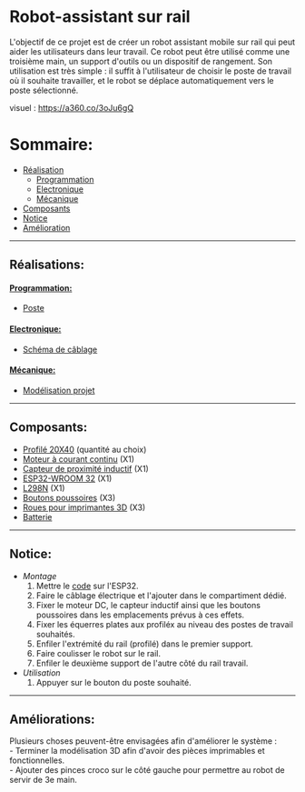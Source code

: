 # **Robot-assistant sur rail**

L'objectif de ce projet est de créer un robot assistant mobile sur rail qui peut aider les utilisateurs dans leur travail. Ce robot peut être utilisé comme une troisième main, un support d'outils ou un dispositif de rangement. Son utilisation est très simple : il suffit à l'utilisateur de choisir le poste de travail où il souhaite travailler, et le robot se déplace automatiquement vers le poste sélectionné.

visuel : https://a360.co/3oJu6gQ


# **Sommaire:**

- [Réalisation](#réalisation)
    - [Programmation](#programmation)
    - [Electronique](#electronique)
    - [Mécanique](#mécanique)
- [Composants](#composants)
- [Notice](#notice)
- [Amélioration](#amélioration)

---

## **Réalisations:**

#### <u>**Programmation:**</u>

- [Poste](/Code/rail.py)


#### <u>**Electronique:**</u>
- [Schéma de câblage](/Electronique/poste.kicad_sch)


#### <u>**Mécanique:**</u>
- [Modélisation projet](/Mod%C3%A9lisation_3D/robot_sur_rail.f3z)

---
## **Composants:**

- [Profilé 20X40](/Datasheet/DS_Profil%C3%A9.pdf) (quantité au choix)
- [Moteur à courant continu](/Datasheet/DS_moteurDC.pdf) (X1)
- [Capteur de proximité inductif](/Datasheet/DS_capteurInductif.pdf) (X1)
- [ESP32-WROOM 32](/Datasheet/DS_ESP32-WROOM32.pdf) (X1)
- [L298N](/Datasheet/DS_L298N.pdf) (X1)
- [Boutons poussoires](/Datasheet/DS_bouton.pdf) (X3)
- [Roues pour imprimantes 3D](https://www.amazon.fr/Imprimante-Roulement-Linéaire-Plastique-Roulements/dp/B0BD8XQ4Y4/ref=sr_1_22?keywords=roue+imprimante+3d&qid=1686215897&sr=8-22) (X3)
- [Batterie](/Datasheet/DS_batterie.pdf)

---
## **Notice:**

- *Montage* <br>
    1. Mettre le [code](/Code/rail.py) sur l'ESP32.
    2. Faire le câblage électrique et l'ajouter dans le compartiment dédié.
    3. Fixer le moteur DC, le capteur inductif ainsi que les boutons poussoires dans les emplacements prévus à ces effets.
    4. Fixer les équerres plates aux profiléx au niveau des postes de travail souhaités. 
    5. Enfiler l'extrémité du rail (profilé) dans le premier support.
    6. Faire coulisser le robot sur le rail.
    7. Enfiler le deuxième support de l'autre côté du rail
       travail.
- *Utilisation*
    1. Appuyer sur le bouton du poste souhaité.

---

## **Améliorations:**

Plusieurs choses peuvent-être envisagées afin d'améliorer le système : <br>
    - Terminer la modélisation 3D afin d'avoir des pièces imprimables et fonctionnelles. <br>
    - Ajouter des pinces croco sur le côté gauche pour permettre au robot de servir de 3e main.
    
